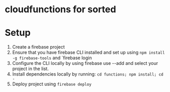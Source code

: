 # cloudfunctions for sorted

# Setup

1. Create a firebase project
2. Ensure that you have firebase CLI installed and set up using `npm install -g firebase-tools` and `firebase login
3. Configure the CLI locally by using firebase use --add and select your project in the list.
4. Install dependencies locally by running: `cd functions; npm install; cd -`
5. Deploy project using `firebase deploy`

